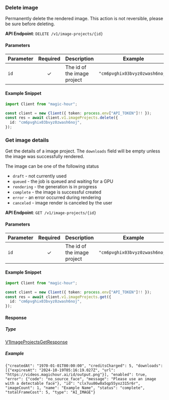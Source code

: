 
### Delete image <a name="delete"></a>

Permanently delete the rendered image. This action is not reversible, please be sure before deleting.

**API Endpoint**: `DELETE /v1/image-projects/{id}`

#### Parameters

| Parameter | Required | Description | Example |
|-----------|:--------:|-------------|--------|
| `id` | ✓ | The id of the image project | `"cm6pvghix03bvyz0zwash6noj"` |

#### Example Snippet

```typescript
import Client from "magic-hour";

const client = new Client({ token: process.env["API_TOKEN"]!! });
const res = await client.v1.imageProjects.delete({
  id: "cm6pvghix03bvyz0zwash6noj",
});

```

### Get image details <a name="get"></a>

Get the details of a image project. The `downloads` field will be empty unless the image was successfully rendered.

The image can be one of the following status
- `draft` - not currently used
- `queued` - the job is queued and waiting for a GPU
- `rendering` - the generation is in progress
- `complete` - the image is successful created
- `error` - an error occurred during rendering
- `canceled` - image render is canceled by the user


**API Endpoint**: `GET /v1/image-projects/{id}`

#### Parameters

| Parameter | Required | Description | Example |
|-----------|:--------:|-------------|--------|
| `id` | ✓ | The id of the image project | `"cm6pvghix03bvyz0zwash6noj"` |

#### Example Snippet

```typescript
import Client from "magic-hour";

const client = new Client({ token: process.env["API_TOKEN"]!! });
const res = await client.v1.imageProjects.get({
  id: "cm6pvghix03bvyz0zwash6noj",
});

```

#### Response

##### Type
[V1ImageProjectsGetResponse](/src/types/v1-image-projects-get-response.ts)

##### Example
`{"createdAt": "1970-01-01T00:00:00", "creditsCharged": 5, "downloads": [{"expiresAt": "2024-10-19T05:16:19.027Z", "url": "https://videos.magichour.ai/id/output.png"}], "enabled": true, "error": {"code": "no_source_face", "message": "Please use an image with a detectable face"}, "id": "clx7uu86w0a5qp55yxz315r6r", "imageCount": 1, "name": "Example Name", "status": "complete", "totalFrameCost": 5, "type": "AI_IMAGE"}`
